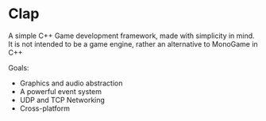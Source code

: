 # Clap

A simple C++ Game development framework, made with simplicity in mind. It is not intended to be a game engine, rather an alternative to MonoGame in C++

Goals:
 - Graphics and audio abstraction
 - A powerful event system
 - UDP and TCP Networking
 - Cross-platform
